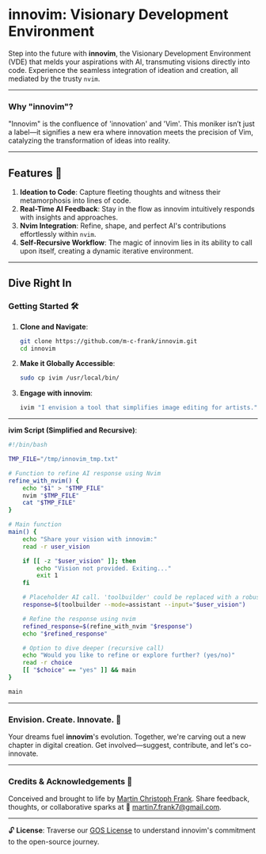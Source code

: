 # **innovim**: Visionary Development Environment

Step into the future with **innovim**, the Visionary Development Environment (VDE) that melds your aspirations with AI, transmuting visions directly into code. Experience the seamless integration of ideation and creation, all mediated by the trusty `nvim`.

---

### Why "innovim"?

"Innovim" is the confluence of 'innovation' and 'Vim'. This moniker isn’t just a label—it signifies a new era where innovation meets the precision of Vim, catalyzing the transformation of ideas into reality.

---

## Features 🌟

1. **Ideation to Code**: Capture fleeting thoughts and witness their metamorphosis into lines of code.
2. **Real-Time AI Feedback**: Stay in the flow as innovim intuitively responds with insights and approaches.
3. **Nvim Integration**: Refine, shape, and perfect AI's contributions effortlessly within `nvim`.
4. **Self-Recursive Workflow**: The magic of innovim lies in its ability to call upon itself, creating a dynamic iterative environment.

---

## Dive Right In

### Getting Started 🛠️

1. **Clone and Navigate**:
   ```bash
   git clone https://github.com/m-c-frank/innovim.git
   cd innovim
   ```

2. **Make it Globally Accessible**:
   ```bash
   sudo cp ivim /usr/local/bin/
   ```

3. **Engage with innovim**:
   ```bash
   ivim "I envision a tool that simplifies image editing for artists."
   ```

---

**ivim Script (Simplified and Recursive)**:
```bash
#!/bin/bash

TMP_FILE="/tmp/innovim_tmp.txt"

# Function to refine AI response using Nvim
refine_with_nvim() {
    echo "$1" > "$TMP_FILE"
    nvim "$TMP_FILE"
    cat "$TMP_FILE"
}

# Main function
main() {
    echo "Share your vision with innovim:"
    read -r user_vision

    if [[ -z "$user_vision" ]]; then
        echo "Vision not provided. Exiting..."
        exit 1
    fi

    # Placeholder AI call. 'toolbuilder' could be replaced with a robust AI service.
    response=$(toolbuilder --mode=assistant --input="$user_vision")

    # Refine the response using nvim
    refined_response=$(refine_with_nvim "$response")
    echo "$refined_response"

    # Option to dive deeper (recursive call)
    echo "Would you like to refine or explore further? (yes/no)"
    read -r choice
    [[ "$choice" == "yes" ]] && main
}

main
```

---

### Envision. Create. Innovate. 🌱

Your dreams fuel **innovim**'s evolution. Together, we're carving out a new chapter in digital creation. Get involved—suggest, contribute, and let's co-innovate.

---

### Credits & Acknowledgements 🙏

Conceived and brought to life by [Martin Christoph Frank](https://github.com/m-c-frank). Share feedback, thoughts, or collaborative sparks at 💌 [martin7.frank7@gmail.com](martin7.frank7@gmail.com).

---

🔓 **License**: Traverse our [GOS License](https://github.com/m-c-frank/innovim/blob/main/LICENSE.md) to understand innovim's commitment to the open-source journey.
